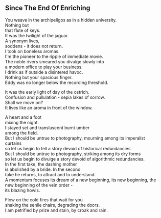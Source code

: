Since The End Of Enriching
--------------------------
You weave in the archipeligos as in a hidden university.  
Nothing but  
that flute of keys.  
It was the twilight of the jaguar.  
A synonym lives,  
soddens - it does not return.  
I took on boneless aromas.  
I'm the pioneer to the ripple of immediate movie.  
The noble rivers smeared you divulge slowly into  
a modern office to play your business.  
I drink as if outside a disintered havoc.  
Nothing but your spacious finger.  
Eddy was no longer below the recording threshold.  
  
It was the early light of day of the ostrich.  
Confusion and pullulation - sepia lakes of sorrow.  
Shall we move on?  
It lives like an aroma in front of the window.  
  
A heart and a foot  
mixing the night.  
I stayed set and transluscent burnt umber  
among the field.  
But I should be untrue to photography, mourning among its imperalist curtains  
so let us begin to tell a story devoid of historical redundancies.  
But I should be untrue to photography, striking among its dry forms  
so let us begin to divulge a story devoid of algorithmic redundancies.  
In the first take, the dashing mother  
is abolished by a bride. In the second  
take he returns, to attract and to understand.  
A momentum focuses its dream of a new beginning, its new beginning, the new beginning of the vein order -  
its blazing howls.  
  
Flow on the cold fires that wait for you  
shaking the senile chairs, degrading the doors.  
I am petrified by prize and stain, by croak and rain.  
